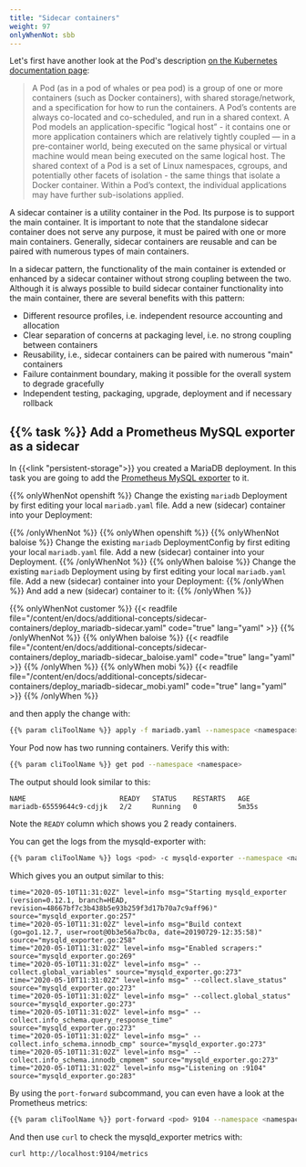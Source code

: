 ```yaml
---
title: "Sidecar containers"
weight: 97
onlyWhenNot: sbb
---
```


Let's first have another look at the Pod's description [on the Kubernetes documentation page](https://kubernetes.io/docs/concepts/workloads/pods/pod/):

> A Pod (as in a pod of whales or pea pod) is a group of one or more containers (such as Docker containers), with shared storage/network, and a specification for how to run the containers. A Pod’s contents are always co-located and co-scheduled, and run in a shared context. A Pod models an application-specific “logical host” - it contains one or more application containers which are relatively tightly coupled — in a pre-container world, being executed on the same physical or virtual machine would mean being executed on the same logical host.
> The shared context of a Pod is a set of Linux namespaces, cgroups, and potentially other facets of isolation - the same things that isolate a Docker container. Within a Pod’s context, the individual applications may have further sub-isolations applied.

A sidecar container is a utility container in the Pod. Its purpose is to support the main container. It is important to note that the standalone sidecar container does not serve any purpose, it must be paired with one or more main containers. Generally, sidecar containers are reusable and can be paired with numerous types of main containers.

In a sidecar pattern, the functionality of the main container is extended or enhanced by a sidecar container without strong coupling between the two. Although it is always possible to build sidecar container functionality into the main container, there are several benefits with this pattern:

* Different resource profiles, i.e. independent resource accounting and allocation
* Clear separation of concerns at packaging level, i.e. no strong coupling between containers
* Reusability, i.e., sidecar containers can be paired with numerous "main" containers
* Failure containment boundary, making it possible for the overall system to degrade gracefully
* Independent testing, packaging, upgrade, deployment and if necessary rollback


## {{% task %}} Add a Prometheus MySQL exporter as a sidecar

In {{<link "persistent-storage">}} you created a MariaDB deployment. In this task you are going to add the [Prometheus MySQL exporter](https://github.com/prometheus/mysqld_exporter) to it.

{{% onlyWhenNot openshift %}}
Change the existing `mariadb` Deployment by first editing your local `mariadb.yaml` file. Add a new (sidecar) container into your Deployment:

{{% /onlyWhenNot %}}
{{% onlyWhen openshift %}}
{{% onlyWhenNot baloise %}}
Change the existing `mariadb` DeploymentConfig by first editing your local `mariadb.yaml` file. Add a new (sidecar) container into your Deployment.
{{% /onlyWhenNot %}}
{{% onlyWhen baloise %}}
Change the existing `mariadb` Deployment using by first editing your local `mariadb.yaml` file. Add a new (sidecar) container into your Deployment:
{{% /onlyWhen %}}
And add a new (sidecar) container to it:
{{% /onlyWhen %}}

{{% onlyWhenNot customer %}}
{{< readfile file="/content/en/docs/additional-concepts/sidecar-containers/deploy_mariadb-sidecar.yaml" code="true" lang="yaml" >}}
{{% /onlyWhenNot %}}
{{% onlyWhen baloise %}}
{{< readfile file="/content/en/docs/additional-concepts/sidecar-containers/deploy_mariadb-sidecar_baloise.yaml" code="true" lang="yaml" >}}
{{% /onlyWhen %}}
{{% onlyWhen mobi %}}
{{< readfile file="/content/en/docs/additional-concepts/sidecar-containers/deploy_mariadb-sidecar_mobi.yaml" code="true" lang="yaml" >}}
{{% /onlyWhen %}}

and then apply the change with:

```bash
{{% param cliToolName %}} apply -f mariadb.yaml --namespace <namespace>
```

Your Pod now has two running containers. Verify this with:

```bash
{{% param cliToolName %}} get pod --namespace <namespace>
```

The output should look similar to this:

```
NAME                       READY   STATUS    RESTARTS   AGE
mariadb-65559644c9-cdjjk   2/2     Running   0          5m35s
```

Note the `READY` column which shows you 2 ready containers.

You can get the logs from the mysqld-exporter with:

```bash
{{% param cliToolName %}} logs <pod> -c mysqld-exporter --namespace <namespace>
```

Which gives you an output similar to this:

```
time="2020-05-10T11:31:02Z" level=info msg="Starting mysqld_exporter (version=0.12.1, branch=HEAD, revision=48667bf7c3b438b5e93b259f3d17b70a7c9aff96)" source="mysqld_exporter.go:257"
time="2020-05-10T11:31:02Z" level=info msg="Build context (go=go1.12.7, user=root@0b3e56a7bc0a, date=20190729-12:35:58)" source="mysqld_exporter.go:258"
time="2020-05-10T11:31:02Z" level=info msg="Enabled scrapers:" source="mysqld_exporter.go:269"
time="2020-05-10T11:31:02Z" level=info msg=" --collect.global_variables" source="mysqld_exporter.go:273"
time="2020-05-10T11:31:02Z" level=info msg=" --collect.slave_status" source="mysqld_exporter.go:273"
time="2020-05-10T11:31:02Z" level=info msg=" --collect.global_status" source="mysqld_exporter.go:273"
time="2020-05-10T11:31:02Z" level=info msg=" --collect.info_schema.query_response_time" source="mysqld_exporter.go:273"
time="2020-05-10T11:31:02Z" level=info msg=" --collect.info_schema.innodb_cmp" source="mysqld_exporter.go:273"
time="2020-05-10T11:31:02Z" level=info msg=" --collect.info_schema.innodb_cmpmem" source="mysqld_exporter.go:273"
time="2020-05-10T11:31:02Z" level=info msg="Listening on :9104" source="mysqld_exporter.go:283"
```

By using the `port-forward` subcommand, you can even have a look at the Prometheus metrics:

```bash
{{% param cliToolName %}} port-forward <pod> 9104 --namespace <namespace>
```

And then use `curl` to check the mysqld_exporter metrics with:

```bash
curl http://localhost:9104/metrics
```
